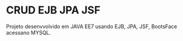 # CRUD EJB JPA JSF

Projeto desenvvolvido em JAVA EE7 usando EJB, JPA, JSF, BootsFace acessano MYSQL.
